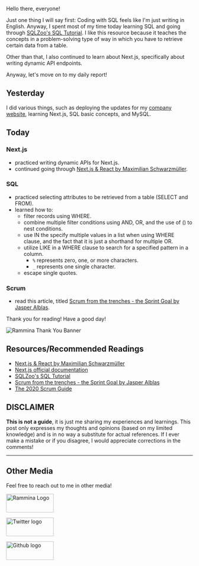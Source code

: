Hello there, everyone!

Just one thing I will say first: Coding with SQL feels like I'm just writing in English. Anyway, I spent most of my time today learning SQL and going through [SQLZoo's SQL Tutorial](https://sqlzoo.net/wiki/SQL_Tutorial). I like this resource because it teaches the concepts in a problem-solving type of way in which you have to retrieve certain data from a table.

Other than that, I also continued to learn about Next.js, specifically about writing dynamic API endpoints.

Anyway, let's move on to my daily report!

## Yesterday

I did various things, such as deploying the updates for my [company website](https://www.rammina.com), learning Next.js, SQL basic concepts, and MySQL.

## Today

### Next.js

- practiced writing dynamic APIs for Next.js.
- continued going through [Next.js & React by Maximilian Schwarzmüller](https://www.udemy.com/course/nextjs-react-the-complete-guide/).

### SQL

- practiced selecting attributes to be retrieved from a table (SELECT and FROM).
- learned how to:
  - filter records using WHERE.
  - combine multiple filter conditions using AND, OR, and the use of () to nest conditions.
  - use IN the specify multiple values in a list when using WHERE clause, and the fact that it is just a shorthand for multiple OR.
  - utilize LIKE in a WHERE clause to search for a specified pattern in a column.
    - `%` represents zero, one, or more characters.
    - `_` represents one single character.
  - escape single quotes.

### Scrum

- read this article, titled [Scrum from the trenches - the Sprint Goal by Jasper Alblas](https://www.scrum.org/resources/blog/scrum-trenches-sprint-goal).

Thank you for reading! Have a good day!

![Rammina Thank You Banner](https://dev-to-uploads.s3.amazonaws.com/uploads/articles/x9ayfxxxaz2g2hfcqbsk.png)

## Resources/Recommended Readings

- [Next.js & React by Maximilian Schwarzmüller](https://www.udemy.com/course/nextjs-react-the-complete-guide/)
- [Next.js official documentation](https://nextjs.org/docs/getting-started)
- [SQLZoo's SQL Tutorial](https://sqlzoo.net/wiki/SQL_Tutorial)
- [Scrum from the trenches - the Sprint Goal by Jasper Alblas](https://www.scrum.org/resources/blog/scrum-trenches-sprint-goal)
- [The 2020 Scrum Guide](https://scrumguides.org/scrum-guide.html)

## DISCLAIMER

**This is not a guide**, it is just me sharing my experiences and learnings. This post only expresses my thoughts and opinions (based on my limited knowledge) and is in no way a substitute for actual references. If I ever make a mistake or if you disagree, I would appreciate corrections in the comments!

<hr />

## Other Media

Feel free to reach out to me in other media!

<span><a target="_blank" href="https://www.rammina.com"><img src="https://res.cloudinary.com/rammina/image/upload/v1638444046/rammina-button-128_x9ginu.png" alt="Rammina Logo" width="128" height="50"/></a></span>

<span><a target="_blank" href="https://twitter.com/RamminaR"><img src="https://res.cloudinary.com/rammina/image/upload/v1636792959/twitter-logo_laoyfu_pdbagm.png" alt="Twitter logo" width="128" height="50"/></a></span>

<span><a target="_blank" href="https://github.com/Rammina"><img src="https://res.cloudinary.com/rammina/image/upload/v1636795051/GitHub-Emblem2_epcp8r.png" alt="Github logo" width="128" height="50"/></a></span>
